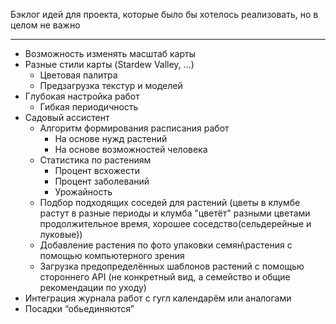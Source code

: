 Бэклог идей для проекта, которые было бы хотелось реализовать, но в целом не важно

---

- Возможность изменять масштаб карты
- Разные стили карты (Stardew Valley, …)
	- Цветовая палитра
	- Предзагрузка текстур и моделей
- Глубокая настройка работ
    - Гибкая периодичность
- Садовый ассистент
    - Алгоритм формирования расписания работ
        - На основе нужд растений
        - На основе возможностей человека
    - Статистика по растениям
        - Процент всхожести
        - Процент заболеваний
        - Урожайность
	- Подбор подходящих соседей для растений (цветы в клумбе растут в разные периоды и клумба "цветёт" разными цветами продолжительное время, хорошее соседство(сельдерейные и луковые))
    - Добавление растения по фото упаковки семян\растения с помощью компьютерного зрения
	- Загрузка предопределённых шаблонов растений с помощью стороннего API (не конкретный вид, а семейство и общие рекомендации по уходу)
- Интеграция журнала работ с гугл календарём или аналогами
- Посадки “обьединяются”